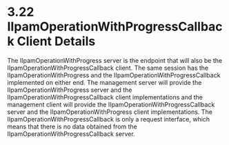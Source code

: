 <html dir="LTR" xmlns:mshelp="http://msdn.microsoft.com/mshelp" xmlns:ddue="http://ddue.schemas.microsoft.com/authoring/2003/5" xmlns:xlink="http://www.w3.org/1999/xlink" xmlns:tool="http://www.microsoft.com/tooltip">
 <body>
 <div id="header">
 <h1 class="heading">3.22 IIpamOperationWithProgressCallback Client Details</h1>
 </div>
 <div id="mainSection">
 <div id="mainBody">
 <div id="allHistory" class="saveHistory"></div>
 <div id="sectionSection0" class="section" name="collapseableSection">
 

<p>The IIpamOperationWithProgress server is the endpoint that
will also be the IIpamOperationWithProgressCallback client. The same session
has the IIpamOperationWithProgress and the IIpamOperationWithProgressCallback implemented
on either end. The management server will provide the
IIpamOperationWithProgress server and the IIpamOperationWithProgressCallback
client implementations and the management client will provide the
IIpamOperationWithProgressCallback server and the IIpamOperationWithProgress
client implementations. The IIpamOperationWithProgressCallback is only a
request interface, which means that there is no data obtained from the
IIpamOperationWithProgressCallback server.</p>


 </div>
 </div>
 </div>
 </body>
</html>